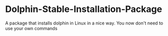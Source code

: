 # Dolphin-Stable-Installation-Package
A package that installs dolphin in Linux in a nice way. You now don't need to use your own commands
